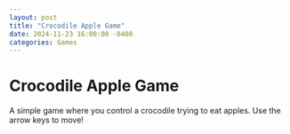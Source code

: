 ```yaml
---
layout: post
title: "Crocodile Apple Game"
date: 2024-11-23 16:00:00 -0400
categories: Games
---
```


# Crocodile Apple Game

A simple game where you control a crocodile trying to eat apples. Use the arrow keys to move!

<div id="crocodile-game-root"></div>

<script src="https://unpkg.com/react@18/umd/react.production.min.js"></script>
<script src="https://unpkg.com/react-dom@18/umd/react-dom.production.min.js"></script>
<script src="https://unpkg.com/@babel/standalone/babel.min.js"></script>

<style>
.game-container {
  display: flex;
  flex-direction: column;
  align-items: center;
  gap: 1rem;
}

.score {
  font-size: 1.5rem;
  font-weight: bold;
  color: #276749;
}

.game-area {
  position: relative;
  width: 384px;
  height: 320px;
  border-radius: 0.5rem;
  overflow: hidden;
  border: 4px solid #276749;
}

.game-background {
  position: absolute;
  inset: 0;
  background: linear-gradient(180deg, #C6F6D5 0%, #9AE6B4 100%);
}

.game-sprite {
  position: absolute;
  transition: all 0.1s;
}

.apple {
  transition: all 0.2s;
}

.instructions {
  position: absolute;
  bottom: 0.5rem;
  left: 0.5rem;
  font-size: 0.875rem;
  color: #276749;
  background-color: rgba(255, 255, 255, 0.5);
  padding: 0 0.5rem;
  border-radius: 0.25rem;
}
</style>

<script type="text/babel">
// Prevents Liquid template engine from interpreting JavaScript template literals
// {% raw %}
const CrocodileAppleGame = () => {
  const [crocodilePos, setCrocodilePos] = React.useState({ x: 50, y: 50 });
  const [applePos, setApplePos] = React.useState({ x: 200, y: 200 });
  const [isSnapping, setIsSnapping] = React.useState(false);
  const [jawAngle, setJawAngle] = React.useState(0);
  const [direction, setDirection] = React.useState('right');
  const [score, setScore] = React.useState(0);
  
  React.useEffect(() => {
    const moveSpeed = 8;
    
    const handleKeyPress = (e) => {
      const newPos = { ...crocodilePos };
      let newDirection = direction;
      
      switch(e.key) {
        case 'ArrowUp':
          newPos.y = Math.max(40, newPos.y - moveSpeed);
          break;
        case 'ArrowDown':
          newPos.y = Math.min(240, newPos.y + moveSpeed);
          break;
        case 'ArrowLeft':
          newPos.x = Math.max(40, newPos.x - moveSpeed);
          newDirection = 'left';
          break;
        case 'ArrowRight':
          newPos.x = Math.min(340, newPos.x + moveSpeed);
          newDirection = 'right';
          break;
        default:
          return;
      }
      
      setCrocodilePos(newPos);
      setDirection(newDirection);
    };
    
    window.addEventListener('keydown', handleKeyPress);
    return () => window.removeEventListener('keydown', handleKeyPress);
  }, [crocodilePos, direction]);
  
  React.useEffect(() => {
    const checkCollision = () => {
      const distance = Math.sqrt(
        Math.pow(crocodilePos.x - applePos.x, 2) + 
        Math.pow(crocodilePos.y - applePos.y, 2)
      );
      
      if (distance < 60 && !isSnapping) {
        setIsSnapping(true);
        setScore(s => s + 1);
        
        let frame = 0;
        const snapAnimation = setInterval(() => {
          frame++;
          if (frame <= 4) {
            setJawAngle(frame * 15);
          } else if (frame <= 12) {
            setJawAngle(Math.max(0, 60 - (frame - 4) * 7.5));
          }
          
          if (frame === 12) {
            clearInterval(snapAnimation);
            setIsSnapping(false);
            setJawAngle(0);
            const newX = Math.floor(Math.random() * 280) + 60;
            const newY = Math.floor(Math.random() * 180) + 60;
            setApplePos({ x: newX, y: newY });
          }
        }, 75);
      }
    };
    
    checkCollision();
  }, [crocodilePos, applePos, isSnapping]);

  return (
    <div className="game-container">
      <div className="score">Score: {score}</div>
      <div className="game-area">
        <div className="game-background">
          <svg width="100%" height="100%" style={{ opacity: 0.2 }}>
            <pattern id="grass" x="0" y="0" width="20" height="20" patternUnits="userSpaceOnUse">
              <path d="M0,20 L10,0 L20,20" fill="none" stroke="darkgreen" strokeWidth="1"/>
              <path d="M-10,20 L0,0 L10,20" fill="none" stroke="darkgreen" strokeWidth="1"/>
              <path d="M10,20 L20,0 L30,20" fill="none" stroke="darkgreen" strokeWidth="1"/>
            </pattern>
            <rect width="100%" height="100%" fill="url(#grass)"/>
          </svg>
        </div>

        <svg 
          className="game-sprite apple"
          style={{ 
            left: applePos.x - 20,
            top: applePos.y - 20,
            filter: 'drop-shadow(3px 3px 3px rgba(0,0,0,0.3))'
          }}
          width="40" 
          height="40" 
          viewBox="0 0 40 40"
        >
          <path d="M20,4 C24,4 31,11 31,20 C31,29 25,36 20,36 C15,36 9,29 9,20 C9,11 16,4 20,4" 
            fill="#e53e3e" stroke="#742a2a" strokeWidth="1.5"/>
          <path d="M20,4 C20,4 21,1.5 22,0" stroke="#742a2a" strokeWidth="1.5"/>
          <path d="M17,9 Q20,12 23,9" stroke="#742a2a" strokeWidth="1.5" fill="none"/>
        </svg>

        <svg 
          className="game-sprite"
          style={{ 
            left: crocodilePos.x - 50,
            top: crocodilePos.y - 30,
            transform: `scaleX(${direction === 'left' ? -1 : 1})`,
            filter: 'drop-shadow(4px 4px 4px rgba(0,0,0,0.3))',
            transition: isSnapping ? 'none' : 'all 0.1s'
          }}
          width="100" 
          height="60" 
          viewBox="0 0 100 60"
        >
          <path d="M20,30 Q50,20 80,30 Q90,30 96,24 Q90,36 80,36 Q50,46 20,36 Q10,36 4,30 Q10,24 20,30" 
            fill="#2f855a" stroke="#1a4731" strokeWidth="2"/>
          
          <path d="M80,30 Q90,30 96,24 L100,26 L96,28 L100,30 L96,32 L100,34 L96,36" 
            fill="#2f855a" stroke="#1a4731" strokeWidth="2"/>
          
          <g transform={`rotate(${-jawAngle} 80 30)`}>
            <path d="M80,30 Q90,30 96,24 L100,22 L96,24 L100,26 L96,28 L100,30"
              fill="#2f855a" stroke="#1a4731" strokeWidth="2"/>
            <path d="M84,29 L86,26 L88,29 L90,26 L92,29 L94,26 L96,29" 
              fill="white" stroke="#1a4731" strokeWidth="1"/>
          </g>
          
          <circle cx="84" cy="28" r="3" fill="#1a4731"/>
          <circle cx="84" cy="28" r="1" fill="white"/>
          
          <path d="M30,24 L34,16 L40,22 L46,14 L52,20 L58,12 L64,18 L70,10 L76,16" 
            stroke="#1a4731" strokeWidth="2" fill="none"/>
          
          <path d="M30,36 Q34,44 40,36" stroke="#1a4731" strokeWidth="2" fill="none"/>
          <path d="M60,36 Q64,44 70,36" stroke="#1a4731" strokeWidth="2" fill="none"/>
          
          <path d="M30,32 Q34,30 38,32 M40,32 Q44,30 48,32 M50,32 Q54,30 58,32 M60,32 Q64,30 68,32"
            stroke="#1a4731" strokeWidth="1" fill="none"/>
        </svg>

        <div className="instructions">
          Use arrow keys to move the crocodile
        </div>
      </div>
    </div>
  );
};

// Render the game
ReactDOM.render(
  <CrocodileAppleGame />,
  document.getElementById('crocodile-game-root')
);
// {% endraw %}
</script>
